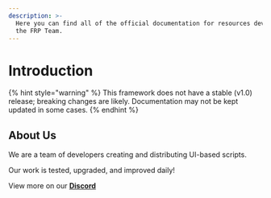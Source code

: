 ```yaml
---
description: >-
  Here you can find all of the official documentation for resources developed by
  the FRP Team.
---
```


# Introduction

{% hint style="warning" %}
This framework does not have a stable (v1.0) release; breaking changes are likely. Documentation may not be kept updated in some cases.
{% endhint %}

## About Us

We are a team of developers creating and distributing UI-based scripts.&#x20;

Our work is tested, upgraded, and improved daily!&#x20;

View more on our [**Discord**](https://discord.gg/uVDf5kGbB8)

##
